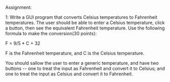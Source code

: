 Assignment:

1: Write a GUI program that converts Celsius temperatures to Fahrenheit temperatures. The user should be able to enter a Celsius temperature, click a button, then see the equivalent Fahrenheit temperature. Use the following formula to make the conversion(30 points):

F = 9/5 * C + 32

F is the Fahrenheit temperature, and C is the Celsius temperature.

You should sallow the user to enter a generic temperature, and have two buttons -- one to treat the input as Fahrenheit and convert it to Celsius; and one to treat the input as Celsius and convert it to Fahrenheit.  
